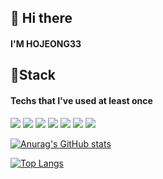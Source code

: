 ## 👋 Hi there 
#### I'M HOJEONG33
## 🔧Stack
#### Techs that I've used at least once
<img src="https://img.shields.io/badge/Python-3766AB?style=flat-square&logo=Python&logoColor=white"/></a>
<img src="https://img.shields.io/badge/Unity-000000?style=flat-square&logo=Unity&logoColor=gray"/>
<img src="https://img.shields.io/badge/HTML5-E34F26?style=flat-square&logo=HTML5&logoColor=green"/>
<img src="https://img.shields.io/badge/CSS3-1572B6?style=flat-square&logo=HTML5&logoColor=BLUE"/>
<img src="https://img.shields.io/badge/Unreal Engine-313131?style=flat-square&logo=Unreal Engine&logoColor=white"/>
<img src="https://img.shields.io/badge/Blender-F5792A?style=flat-square&logo=Blender&logoColor=yellow"/>
<img src="https://img.shields.io/badge/C sharp-239120?style=flat-square&logo=C sharp&logoColor=orange"/>

[![Anurag's GitHub stats](https://github-readme-stats.vercel.app/api?username=hojeong33&show_icons=true&theme=radical)](https://github.com/anuraghazra/github-readme-stats)

[![Top Langs](https://github-readme-stats.vercel.app/api/top-langs/?username=hojeong33&layout=compact)](https://github.com/anuraghazra/github-readme-stats)

